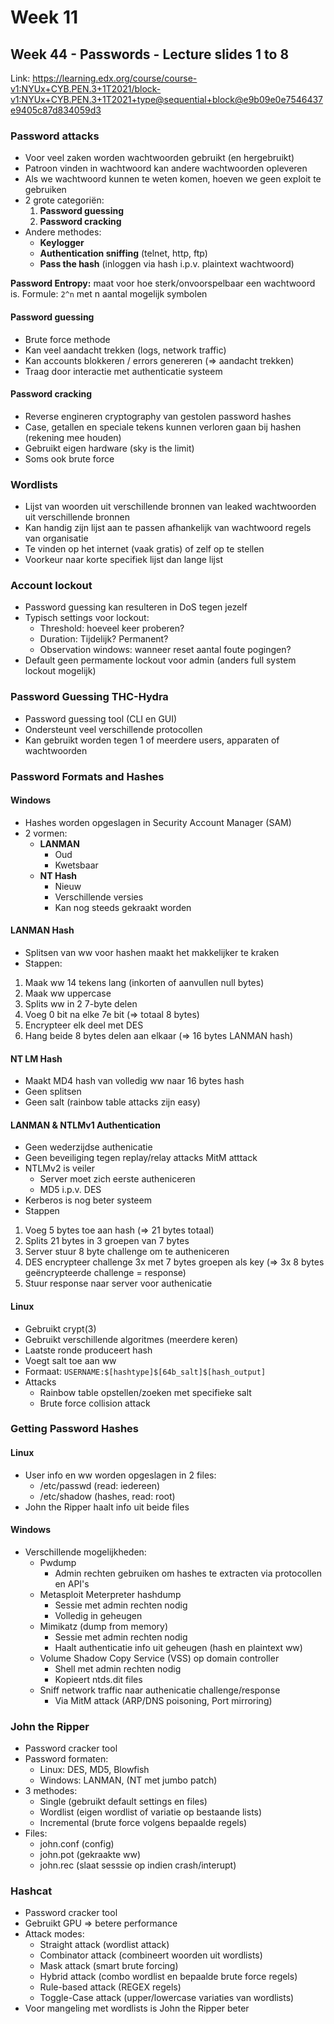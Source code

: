 # Week 11
## Week 44 - Passwords - Lecture slides 1 to 8
Link: https://learning.edx.org/course/course-v1:NYUx+CYB.PEN.3+1T2021/block-v1:NYUx+CYB.PEN.3+1T2021+type@sequential+block@e9b09e0e7546437e9405c87d834059d3

### Password attacks
- Voor veel zaken worden wachtwoorden gebruikt (en hergebruikt)
- Patroon vinden in wachtwoord kan andere wachtwoorden opleveren
- Als we wachtwoord kunnen te weten komen, hoeven we geen exploit te gebruiken
- 2 grote categoriën:
    1. **Password guessing**
    2. **Password cracking**
- Andere methodes:
    - **Keylogger**
    - **Authentication sniffing** (telnet, http, ftp)
    - **Pass the hash** (inloggen via hash i.p.v. plaintext wachtwoord)

**Password Entropy:** maat voor hoe sterk/onvoorspelbaar een wachtwoord is. Formule: `2^n` met n aantal mogelijk symbolen

#### Password guessing
- Brute force methode
- Kan veel aandacht trekken (logs, network traffic)
- Kan accounts blokkeren / errors genereren (=> aandacht trekken)
- Traag door interactie met authenticatie systeem

#### Password cracking
- Reverse engineren cryptography van gestolen password hashes
- Case, getallen en speciale tekens kunnen verloren gaan bij hashen (rekening mee houden)
- Gebruikt eigen hardware (sky is the limit)
- Soms ook brute force


### Wordlists
- Lijst van woorden uit verschillende bronnen van leaked wachtwoorden uit verschillende bronnen
- Kan handig zijn lijst aan te passen afhankelijk van wachtwoord regels van organisatie
- Te vinden op het internet (vaak gratis) of zelf op te stellen
- Voorkeur naar korte specifiek lijst dan lange lijst


### Account lockout
- Password guessing kan resulteren in DoS tegen jezelf
- Typisch settings voor lockout:
    - Threshold: hoeveel keer proberen?
    - Duration: Tijdelijk? Permanent?
    - Observation windows: wanneer reset aantal foute pogingen?
- Default geen permamente lockout voor admin (anders full system lockout mogelijk)


### Password Guessing THC-Hydra
- Password guessing tool (CLI en GUI)
- Ondersteunt veel verschillende protocollen
- Kan gebruikt worden tegen 1 of meerdere users, apparaten of wachtwoorden 


### Password Formats and Hashes
#### Windows
- Hashes worden opgeslagen in Security Account Manager (SAM)
- 2 vormen:
    - **LANMAN**
        - Oud
        - Kwetsbaar
    - **NT Hash**
        - Nieuw
        - Verschillende versies
        - Kan nog steeds gekraakt worden

#### LANMAN Hash
- Splitsen van ww voor hashen maakt het makkelijker te kraken
- Stappen:
1. Maak ww 14 tekens lang (inkorten of aanvullen null bytes)
2. Maak ww uppercase
3. Splits ww in 2 7-byte delen
4. Voeg 0 bit na elke 7e bit (=> totaal 8 bytes)
5. Encrypteer elk deel met DES
6. Hang beide 8 bytes delen aan elkaar (=> 16 bytes LANMAN hash)


#### NT LM Hash
- Maakt MD4 hash van volledig ww naar 16 bytes hash
- Geen splitsen
- Geen salt (rainbow table attacks zijn easy)


#### LANMAN & NTLMv1 Authentication
- Geen wederzijdse authenicatie
- Geen beveiliging tegen replay/relay attacks MitM atttack
- NTLMv2 is veiler
    - Server moet zich eerste autheniceren
    - MD5 i.p.v. DES
- Kerberos is nog beter systeem
- Stappen
1. Voeg 5 bytes toe aan hash (=> 21 bytes totaal)
2. Splits 21 bytes in 3 groepen van 7 bytes
3. Server stuur 8 byte challenge om te autheniceren
4. DES encrypteer challenge 3x met 7 bytes groepen als key (=> 3x 8 bytes geëncrypteerde challenge = response)
5. Stuur response naar server voor authenicatie


#### Linux
- Gebruikt crypt(3)
- Gebruikt verschillende algoritmes (meerdere keren)
- Laatste ronde produceert hash
- Voegt salt toe aan ww
- Formaat: `USERNAME:$[hashtype]$[64b_salt]$[hash_output]`
- Attacks
    - Rainbow table opstellen/zoeken met specifieke salt
    - Brute force collision attack



### Getting Password Hashes
#### Linux
- User info en ww worden opgeslagen in 2 files:
    - /etc/passwd   (read: iedereen)
    - /etc/shadow   (hashes, read: root)
- John the Ripper haalt info uit beide files


#### Windows
- Verschillende mogelijkheden:
    - Pwdump
        - Admin rechten gebruiken om hashes te extracten via protocollen en API's
    - Metasploit Meterpreter hashdump
        - Sessie met admin rechten nodig
        - Volledig in geheugen
    - Mimikatz (dump from memory)
        - Sessie met admin rechten nodig
        - Haalt authenticatie info uit geheugen (hash en plaintext ww)
    - Volume Shadow Copy Service (VSS) op domain controller
        - Shell met admin rechten nodig
        - Kopieert ntds.dit files
    - Sniff network traffic naar authenicatie challenge/response
        - Via MitM attack (ARP/DNS poisoning, Port mirroring)


### John the Ripper
- Password cracker tool
- Password formaten:
    - Linux: DES, MD5, Blowfish
    - Windows: LANMAN, (NT met jumbo patch)
- 3 methodes:
    - Single (gebruikt default settings en files)
    - Wordlist (eigen wordlist of variatie op bestaande lists)
    - Incremental (brute force volgens bepaalde regels)
- Files:
    - john.conf (config)
    - john.pot (gekraakte ww)
    - john.rec (slaat sesssie op indien crash/interupt)


### Hashcat
- Password cracker tool
- Gebruikt GPU => betere performance
- Attack modes:
    - Straight attack (wordlist attack)
    - Combinator attack (combineert woorden uit wordlists)
    - Mask attack (smart brute forcing)
    - Hybrid attack (combo wordlist en bepaalde brute force regels)
    - Rule-based attack (REGEX regels)
    - Toggle-Case attack (upper/lowercase variaties van wordlists)
- Voor mangeling met wordlists is John the Ripper beter

